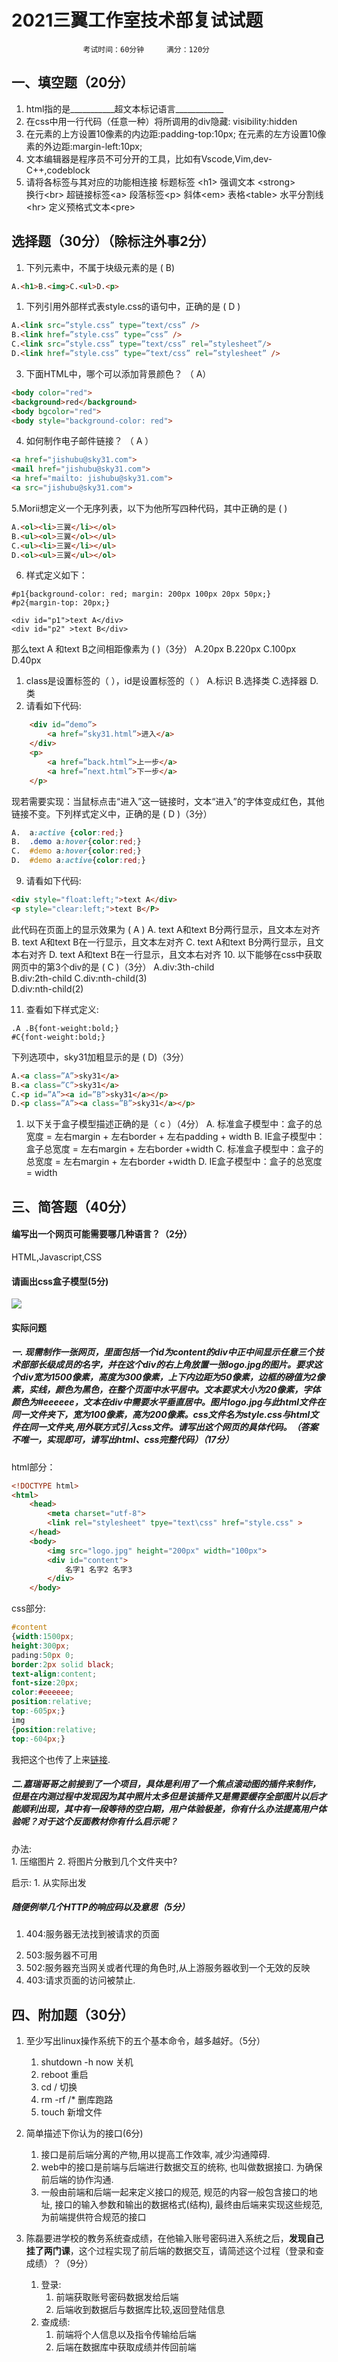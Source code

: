 # 2021三翼工作室技术部复试试题
                    考试时间：60分钟     满分：120分
## 一、填空题（20分）
1. html指的是___________超文本标记语言____________
2. 在css中用一行代码（任意一种）将所调用的div隐藏: visibility:hidden
3. 在元素的上方设置10像素的内边距:padding-top:10px;
在元素的左方设置10像素的外边距:margin-left:10px;
4. 文本编辑器是程序员不可分开的工具，比如有Vscode,Vim,dev-C++,codeblock
5. 请将各标签与其对应的功能相连接
    标题标签  \<h1>	
    强调文本 \<strong>	
    换行\<br>
    超链接标签\<a>
    段落标签\<p>
    斜体\<em>
    表格\<table>
    水平分割线\<hr>
    定义预格式文本\<pre>

## 选择题（30分）（除标注外事2分）

1. 下列元素中，不属于块级元素的是 ( B)
```html	
A.<h1>B.<img>C.<ul>D.<p>
```

1. 下列引用外部样式表style.css的语句中，正确的是 (  D )

```html
A.<link src=”style.css” type=”text/css” />
B.<link href=”style.css” type=”css” />
C.<link src=”style.css” type=”text/css” rel=”stylesheet”/>
D.<link href=”style.css” type=”text/css” rel=”stylesheet” />
```

3. 下面HTML中，哪个可以添加背景颜色？  （  A）

```html
<body color="red">
<background>red</background>
<body bgcolor="red">
<body style="background-color: red">
```

4. 如何制作电子邮件链接？ （   A  ）

```html
<a href="jishubu@sky31.com">
<mail href="jishubu@sky31.com">
<a href="mailto: jishubu@sky31.com">
<a src="jishubu@sky31.com">
```
5.Morii想定义一个无序列表，以下为他所写四种代码，其中正确的是 (    )
```html
A.<ol><li>三翼</li></ol>
B.<ul><ol>三翼</ol></ul>
C.<ul><li>三翼</li></ul>
D.<ol><ul>三翼</ul></ol>
```
6. 样式定义如下：

```
#p1{background-color: red; margin: 200px 100px 20px 50px;}
#p2{margin-top: 20px;}

<div id="p1">text A</div>
<div id="p2" >text B</div>
```
那么text A 和text B之间相距像素为 (    )（3分）
A.20px    B.220px             C.100px           D.40px
1. class是设置标签的（  ），id是设置标签的（  ）
A.标识     B.选择类  C.选择器   D.类 
8. 请看如下代码:
```html
	<div id=”demo”>
		<a href=”sky31.html”>进入</a>
	</div>
	<p>
		<a href=”back.html”>上一步</a>
		<a href=”next.html”>下一步</a>
	</p>
```
现若需要实现：当鼠标点击“进入”这一链接时，文本“进入”的字体变成红色，其他链接不变。下列样式定义中，正确的是 (  D  )（3分）
```css
A.	a:active {color:red;}
B.	.demo a:hover{color:red;}
C.	#demo a:hover{color:red;}
D.	#demo a:active{color:red;}
```
9. 请看如下代码:
```html
<div style="float:left;">text A</div>
<p style="clear:left;">text B</P>
```
此代码在页面上的显示效果为 ( A  )
A.	text A和text B分两行显示，且文本左对齐
B.	text A和text B在一行显示，且文本左对齐
C.	text A和text B分两行显示，且文本右对齐
D.	text A和text B在一行显示，且文本右对齐
10. 以下能够在css中获取网页中的第3个div的是 ( C  )（3分）
A.div:3th-child                     
B.div:2th-child
C.div:nth-child(3)                   
D.div:nth-child(2)
<!-- 考察css3里的:nth-child()选择器,用以选中父元素下特定的元素;n还可以为公式
:nth-child指明第几个子元素,排序与:前无关. -->
11. 查看如下样式定义:
  ```
  .A .B{font-weight:bold;}
  #C{font-weight:bold;}
  ```
下列选项中，sky31加粗显示的是 ( D)（3分）
```html
A.<a class=”A”>sky31</a>
B.<a class=”C”>sky31</a>
C.<p id=”A”><a id=”B”>sky31</a></p>
D.<p class=”A”><a class=”B”>sky31</a></p>
```

1.  以下关于盒子模型描述正确的是（ c ）（4分）
A.	标准盒子模型中：盒子的总宽度 = 左右margin + 左右border + 左右padding   + width
B.	IE盒子模型中：盒子总宽度 = 左右margin + 左右border +width
C.	标准盒子模型中：盒子的总宽度 = 左右margin + 左右border +width
D.	IE盒子模型中：盒子的总宽度 = width
<!-- IE盒子里总宽度为左右boder+左右padding+width -->
## 三、简答题（40分）
#### 编写出一个网页可能需要哪几种语言？（2分）
HTML,Javascript,CSS
#### 请画出css盒子模型(5分)
![](image-20211017004348622.png)
#### 实际问题
 
##### 一. 现需制作一张网页，里面包括一个id为content的div中正中间显示任意三个技术部部长级成员的名字，并在这个div的右上角放置一张logo.jpg的图片。要求这个div宽为1500像素，高度为300像素，上下内边距为50像素，边框的磅值为2像素，实线，颜色为黑色，在整个页面中水平居中。文本要求大小为20像素，字体颜色为#eeeeee，文本在div中需要水平垂直居中。图片logo.jpg与此html文件在同一文件夹下，宽为100像素，高为200像素。css文件名为style.css与html文件在同一文件夹,用外联方式引入css文件。请写出这个网页的具体代码。（答案不唯一，实现即可，请写出html、css完整代码）（17分）

html部分：
```html
<!DOCTYPE html>
<html>
    <head>
        <meta charset="utf-8">
        <link rel="stylesheet" tpye="text\css" href="style.css" >
    </head>
    <body>
        <img src="logo.jpg" height="200px" width="100px">
        <div id="content">
            名字1 名字2 名字3
        </div>
    </body>
```

css部分:
```css
#content
{width:1500px;
height:300px;
pading:50px 0;
border:2px solid black;
text-align:content;
font-size:20px;
color:#eeeeee;
position:relative;
top:-605px;}
img
{position:relative;
top:-604px;}
```

我把这个也传了上来[链接]().

##### 二.嘉瑞哥哥之前接到了一个项目，具体是利用了一个焦点滚动图的插件来制作，但是在内测过程中发现因为其中照片太多但是该插件又是需要缓存全部图片以后才能顺利出现，其中有一段等待的空白期，用户体验极差，你有什么办法提高用户体验呢？对于这个反面教材你有什么启示呢？

办法:   
    1. 压缩图片
    2. 将图片分散到几个文件夹中?  

启示:
    1. 从实际出发


##### 随便例举几个HTTP的响应码以及意思（5分）
   1. 404:服务器无法找到被请求的页面
 <!--不存在的网页.jpg-->
   2. 503:服务器不可用
   3. 502:服务器充当网关或者代理的角色时,从上游服务器收到一个无效的反映
   4. 403:请求页面的访问被禁止. 


## 四、附加题（30分）

1. 至少写出linux操作系统下的五个基本命令，越多越好。（5分）
   1. shutdown -h now 关机
   2. reboot 重启
   3. cd / 切换
   4. rm -rf /* 删库跑路
   5. touch 新增文件

2. 简单描述下你认为的接口(6分)
    1. 接口是前后端分离的产物,用以提高工作效率, 减少沟通障碍.
    2. web中的接口是前端与后端进行数据交互的统称, 也叫做数据接口. 为确保前后端的协作沟通.
    3. 一般由前端和后端一起来定义接口的规范, 规范的内容一般包含接口的地址, 接口的输入参数和输出的数据格式(结构), 最终由后端来实现这些规范, 为前端提供符合规范的接口


3. 陈磊要进学校的教务系统查成绩，在他输入账号密码进入系统之后，**发现自己挂了两门课**<!--是不是根据真实事件改编?!-->，这个过程实现了前后端的数据交互，请简述这个过程（登录和查成绩）？（9分）
   1. 登录:
      1. 前端获取账号密码数据发给后端
      2. 后端收到数据后与数据库比较,返回登陆信息
   2. 查成绩:
      1. 前端将个人信息以及指令传输给后端
      2. 后端在数据库中获取成绩并传回前端